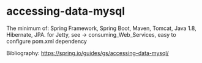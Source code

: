 # accessing-data-mysql
The minimum of:
Spring Framework, Spring Boot, Maven, Tomcat, Java 1.8, Hibernate, JPA.
for Jetty, see -> consuming_Web_Services, easy to configure pom.xml dependency

Bibliography:
https://spring.io/guides/gs/accessing-data-mysql/
